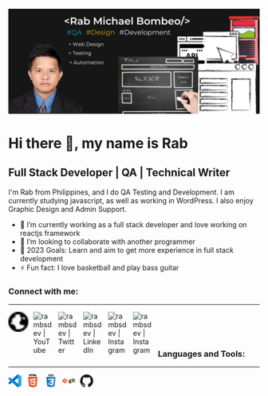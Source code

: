 ![QA Engineer | Developer](https://github.com/micrabom/micrabom/blob/main/Github%20Banner%202.png?raw=true)

# Hi there 👋, my name is Rab
## Full Stack Developer | QA | Technical Writer


I'm Rab from Philippines, and I do QA Testing and Development. I am currently studying javascript, as well as working in WordPress. I also enjoy Graphic Design and Admin Support.




- 🌱 I’m currently working as a full stack developer and love working on reactjs framework
- 👯 I’m looking to collaborate with another programmer
- 🥅 2023 Goals: Learn and aim to get more experience in full stack development
- ⚡ Fun fact: I love basketball and play bass guitar

### Connect with me:
___

[<img align="left" alt="rambsdev.netlify.com" width="40px" style="margin-right: 10px; filter: grayscale(50%);" src="https://raw.githubusercontent.com/iconic/open-iconic/master/svg/globe.svg" />][website] 
[<img align="left" alt="rambsdev | YouTube" width="40px" style="margin-right: 10px; filter: grayscale(50%);" src="https://cdn.jsdelivr.net/npm/simple-icons@v3/icons/youtube.svg" />][youtube] 
[<img align="left" alt="rambsdev | Twitter" width="40px" style="margin-right: 10px; filter: grayscale(50%);" src="https://cdn.jsdelivr.net/npm/simple-icons@v3/icons/twitter.svg" />][twitter]
[<img align="left" alt="rambsdev | LinkedIn" width="40px" style="margin-right: 10px; filter: grayscale(50%);" src="https://cdn.jsdelivr.net/npm/simple-icons@v3/icons/linkedin.svg" />][linkedin]
[<img align="left" alt="rambsdev | Instagram" width="40px" style="margin-right: 10px; filter: grayscale(50%);" src="https://cdn.jsdelivr.net/npm/simple-icons@v3/icons/instagram.svg" />][instagram]
[<img align="left" alt="rambsdev | Instagram" width="40px" style="margin-right: 10px; filter: grayscale(50%);" src="https://cdn.jsdelivr.net/npm/simple-icons@v3/icons/facebook.svg" />][facebook]

<br />
<br />
<br>

### Languages and Tools:

___

<img align="left" alt="Visual Studio Code" width="26px" style="margin-right: 10px;" src="https://raw.githubusercontent.com/github/explore/80688e429a7d4ef2fca1e82350fe8e3517d3494d/topics/visual-studio-code/visual-studio-code.png" />
<img align="left" alt="HTML5" width="26px" style="margin-right: 10px;" src="https://raw.githubusercontent.com/github/explore/80688e429a7d4ef2fca1e82350fe8e3517d3494d/topics/html/html.png" />
<img align="left" alt="CSS3" width="26px" style="margin-right: 10px;" src="https://raw.githubusercontent.com/github/explore/80688e429a7d4ef2fca1e82350fe8e3517d3494d/topics/css/css.png" />
<img align="left" alt="Git" width="26px" style="margin-right: 10px;" src="https://raw.githubusercontent.com/github/explore/80688e429a7d4ef2fca1e82350fe8e3517d3494d/topics/git/git.png" />
<img align="left" alt="GitHub" width="26px" style="margin-right: 10px;" src="https://raw.githubusercontent.com/github/explore/78df643247d429f6cc873026c0622819ad797942/topics/github/github.png" />





[website]: https://bit.ly/RambsWebPage
[twitter]: https://twitter.com/rambsdev
[youtube]: https://www.youtube.com/@rambsdev
[instagram]: https://instagram.com/rambsinteractive
[linkedin]: https://www.instagram.com/devrambs/
[facebook]: https://www.facebook.com/rambsdev
